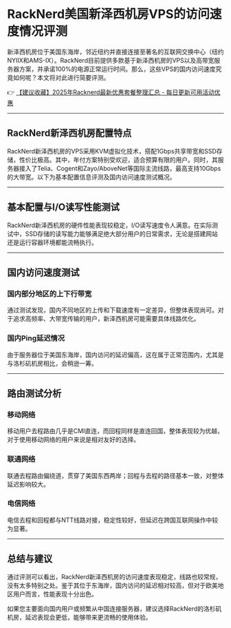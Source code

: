 # RackNerd美国新泽西机房VPS的访问速度情况评测

新泽西机房位于美国东海岸，邻近纽约并直接连接至著名的互联网交换中心（纽约NYIIX和AMS-IX）。RackNerd目前提供多款基于新泽西机房的VPS以及高带宽服务器方案，并承诺100%的电源正常运行时间。那么，这些VPS的国内访问速度究竟如何呢？本文将对此进行简要评测。

👉 [【建议收藏】2025年Racknerd最新优惠套餐整理汇总 - 每日更新可用活动优惠](https://bit.ly/Rack_Nerd)

---

## RackNerd新泽西机房配置特点

RackNerd新泽西机房的VPS采用KVM虚拟化技术，搭配1Gbps共享带宽和SSD存储，性价比极高。其中，年付方案特别受欢迎，适合预算有限的用户。同时，其服务器接入了Telia、Cogent和Zayo/AboveNet等国际主流线路，最高支持10Gbps的大带宽。以下为基本配置信息评测及国内访问速度测试概况。

---

## 基本配置与I/O读写性能测试

RackNerd新泽西机房的硬件性能表现较稳定，I/O读写速度令人满意。在实际测试中，SSD存储的读写能力能够满足绝大部分用户的日常需求，无论是搭建网站还是运行容器环境都能流畅执行。

---

## 国内访问速度测试

### 国内部分地区的上下行带宽
通过测试发现，国内不同地区的上传和下载速度有一定差异，但整体表现尚可。对于追求高频率、大带宽传输的用户，新泽西机房可能需要具体线路优化。

### 国内Ping延迟情况
由于服务器位于美国东海岸，国内访问的延迟偏高，这在属于正常范围内，尤其是与洛杉矶机房相比，会稍逊一筹。

---

## 路由测试分析

### 移动网络
移动用户去程路由几乎是CMI直连，而回程同样是直连回国，整体表现较为优越，对于使用移动网络的用户来说是相对友好的选择。

### 联通网络
联通去程路由偏绕道，贯穿了美国东西两岸；回程与去程的路径基本一致，对整体延迟影响较大。

### 电信网络
电信去程和回程都与NTT线路对接，稳定性较好，但延迟在跨国互联网操作中较为显著。

---

## 总结与建议

通过评测可以看出，RackNerd新泽西机房的访问速度表现稳定，线路也较常规，没有太多特别之处。鉴于其位于东海岸，国内访问的延迟相对较高，但对于欧美地区用户而言，性能表现十分出色。

如果您主要面向国内用户或频繁从中国连接服务器，建议选择RackNerd的洛杉矶机房，延迟表现会更低，能够带来更流畅的使用体验。
